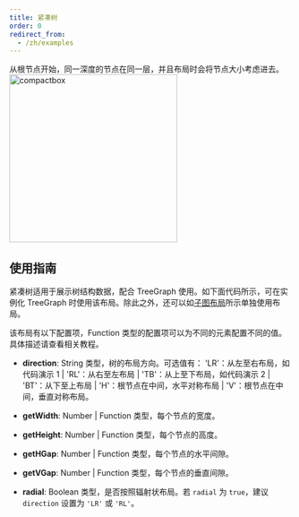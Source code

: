 ```yaml
---
title: 紧凑树
order: 0
redirect_from:
  - /zh/examples
---
```


从根节点开始，同一深度的节点在同一层，并且布局时会将节点大小考虑进去。
<br />
<img src='https://cdn.nlark.com/yuque/0/2019/png/174835/1551166323476-178c0e50-0999-4b07-ab72-a61f779cce28.png#align=left&display=inline&height=166&name=compact-box.png&originHeight=687&originWidth=1916&search=&size=53500&status=done&width=464' alt='compactbox' width='300'/>

## 使用指南
紧凑树适用于展示树结构数据，配合 TreeGraph 使用。如下面代码所示，可在实例化 TreeGraph 时使用该布局。除此之外，还可以如[子图布局](https://www.yuque.com/antv/g6/qopkkg#eYZc6)所示单独使用布局。

该布局有以下配置项，Function 类型的配置项可以为不同的元素配置不同的值。具体描述请查看相关教程。

- **direction**:
String 类型，树的布局方向。可选值有：
'LR'：从左至右布局，如代码演示 1 | 'RL'：从右至左布局 | 'TB'：从上至下布局，如代码演示 2 | 'BT'：从下至上布局 | 'H'：根节点在中间，水平对称布局 | 'V'：根节点在中间，垂直对称布局。

- **getWidth**:
Number | Function 类型，每个节点的宽度。


- **getHeight**:
Number | Function 类型，每个节点的高度。


- **getHGap**:
Number | Function 类型，每个节点的水平间隙。


- **getVGap**:
Number | Function 类型，每个节点的垂直间隙。


- **radial**:
Boolean 类型，是否按照辐射状布局。若 `radial` 为 `true`，建议 `direction` 设置为 `'LR'` 或 `'RL'`。

